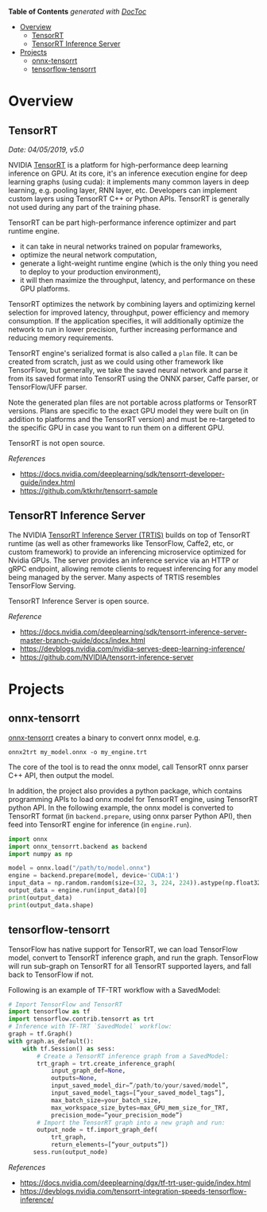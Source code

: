 <!-- START doctoc generated TOC please keep comment here to allow auto update -->
<!-- DON'T EDIT THIS SECTION, INSTEAD RE-RUN doctoc TO UPDATE -->
**Table of Contents**  *generated with [DocToc](https://github.com/thlorenz/doctoc)*

- [Overview](#overview)
  - [TensorRT](#tensorrt)
  - [TensorRT Inference Server](#tensorrt-inference-server)
- [Projects](#projects)
  - [onnx-tensorrt](#onnx-tensorrt)
  - [tensorflow-tensorrt](#tensorflow-tensorrt)

<!-- END doctoc generated TOC please keep comment here to allow auto update -->

# Overview

## TensorRT

*Date: 04/05/2019, v5.0*

NVIDIA [TensorRT](https://developer.nvidia.com/tensorrt) is a platform for high-performance deep
learning inference on GPU. At its core, it's an inference execution engine for deep learning graphs
(using cuda): it implements many common layers in deep learning, e.g. pooling layer, RNN layer, etc.
Developers can implement custom layers using TensorRT C++ or Python APIs. TensorRT is generally not
used during any part of the training phase.

TensorRT can be part high-performance inference optimizer and part runtime engine.
- it can take in neural networks trained on popular frameworks,
- optimize the neural network computation,
- generate a light-weight runtime engine (which is the only thing you need to deploy to your production environment),
- it will then maximize the throughput, latency, and performance on these GPU platforms.

TensorRT optimizes the network by combining layers and optimizing kernel selection for improved
latency, throughput, power efficiency and memory consumption. If the application specifies, it will
additionally optimize the network to run in lower precision, further increasing performance and
reducing memory requirements.

TensorRT engine's serialized format is also called a `plan` file. It can be created from scratch,
just as we could using other framework like TensorFlow, but generally, we take the saved neural
network and parse it from its saved format into TensorRT using the ONNX parser, Caffe parser, or
TensorFlow/UFF parser.

Note the generated plan files are not portable across platforms or TensorRT versions. Plans are
specific to the exact GPU model they were built on (in addition to platforms and the TensorRT
version) and must be re-targeted to the specific GPU in case you want to run them on a different
GPU.

TensorRT is not open source.

*References*

- https://docs.nvidia.com/deeplearning/sdk/tensorrt-developer-guide/index.html
- https://github.com/ktkrhr/tensorrt-sample

## TensorRT Inference Server

The NVIDIA [TensorRT Inference Server (TRTIS)](https://developer.nvidia.com/tensorrt) builds on top
of TensorRT runtime (as well as other frameworks like TensorFlow, Caffe2, etc, or custom framework)
to provide an inferencing microservice optimized for Nvidia GPUs. The server provides an inference
service via an HTTP or gRPC endpoint, allowing remote clients to request inferencing for any model
being managed by the server. Many aspects of TRTIS resembles TensorFlow Serving.

TensorRT Inference Server is open source.

*Reference*

- https://docs.nvidia.com/deeplearning/sdk/tensorrt-inference-server-master-branch-guide/docs/index.html
- https://devblogs.nvidia.com/nvidia-serves-deep-learning-inference/
- https://github.com/NVIDIA/tensorrt-inference-server

# Projects

## onnx-tensorrt

[onnx-tensorrt](https://github.com/onnx/onnx-tensorrt/) creates a binary to convert onnx model, e.g.

```shell
onnx2trt my_model.onnx -o my_engine.trt
```

The core of the tool is to read the onnx model, call TensorRT onnx parser C++ API, then output the
model.

In addition, the project also provides a python package, which contains programming APIs to load onnx
model for TensorRT engine, using TensorRT python API. In the following example, the onnx model is
converted to TensorRT format (in `backend.prepare`, using onnx parser Python API), then feed into
TensorRT engine for inference (in `engine.run`).

```python
import onnx
import onnx_tensorrt.backend as backend
import numpy as np

model = onnx.load("/path/to/model.onnx")
engine = backend.prepare(model, device='CUDA:1')
input_data = np.random.random(size=(32, 3, 224, 224)).astype(np.float32)
output_data = engine.run(input_data)[0]
print(output_data)
print(output_data.shape)
```

## tensorflow-tensorrt

TensorFlow has native support for TensorRT, we can load TensorFlow model, convert to TensorRT
inference graph, and run the graph. TensorFlow will run sub-graph on TensorRT for all TensorRT
supported layers, and fall back to TensorFlow if not.

Following is an example of TF-TRT workflow with a SavedModel:

```python
# Import TensorFlow and TensorRT
import tensorflow as tf
import tensorflow.contrib.tensorrt as trt
# Inference with TF-TRT `SavedModel` workflow:
graph = tf.Graph()
with graph.as_default():
    with tf.Session() as sess:
        # Create a TensorRT inference graph from a SavedModel:
        trt_graph = trt.create_inference_graph(
            input_graph_def=None,
            outputs=None,
            input_saved_model_dir=”/path/to/your/saved/model”,
            input_saved_model_tags=[”your_saved_model_tags”],
            max_batch_size=your_batch_size,
            max_workspace_size_bytes=max_GPU_mem_size_for_TRT,
            precision_mode=”your_precision_mode”)
        # Import the TensorRT graph into a new graph and run:
        output_node = tf.import_graph_def(
            trt_graph,
            return_elements=[“your_outputs”])
       sess.run(output_node)
```

*References*

- https://docs.nvidia.com/deeplearning/dgx/tf-trt-user-guide/index.html
- https://devblogs.nvidia.com/tensorrt-integration-speeds-tensorflow-inference/
